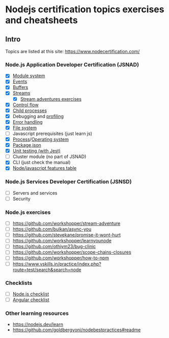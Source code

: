 # Nodejs certification topics exercises and cheatsheets

## Intro
Topics are listed at this site:
https://www.nodecertification.com/

### Node.js Application Developer Certification (JSNAD)
- [x] [Module system](cheatsheets/modules.md)
- [x] [Events](cheatsheets/events.md)
- [x] [Buffers](cheatsheets/buffers.md)
- [x] [Streams](cheatsheets/streams.md)
  - [x] [Stream adventures exercises](exercises/stream-adventures.md)
- [x] [Control flow](cheatsheets/control-flow.md)
- [x] [Child processes](cheatsheets/child-processes.md)
- [x] Debugging and [profiling](cheatsheets/profiling.md)
- [x] [Error handling](cheatsheets/error-handling.md)
- [x] [File system](cheatsheets/file-system.md)
- [ ] Javascript prerequisites (just learn js)
- [x] [Process](cheatsheets/process.md)/[Operating system](cheatsheets/os.md)
- [x] [Package.json](cheatsheets/package-json.md)
- [x] [Unit testing (with Jest)](cheatsheets/jest.md)
- [ ] Cluster module (no part of JSNAD)
- [x] CLI (just check the manual)
- [x] [Node/javascript features table](cheatsheets/versions.md)

### Node.js Services Developer Certification (JSNSD)
- [ ] Servers and services
- [ ] Security

### Node.js exercises
- [ ] https://github.com/workshopper/stream-adventure
- [ ] https://github.com/bulkan/async-you
- [ ] https://github.com/stevekane/promise-it-wont-hurt
- [ ] https://github.com/workshopper/learnyounode
- [ ] https://github.com/othiym23/bug-clinic
- [ ] https://github.com/workshopper/scope-chains-closures
- [ ] https://github.com/workshopper/how-to-npm
- [ ] https://www.vskills.in/practice/index.php?route=test/search&search=node

### Checklists
- [ ] [Node.js checklist](checklists/node-checklist.md)
- [ ] [Angular checklist](checklists/angular-checklist.md)

### Other learning resources
- https://nodejs.dev/learn
- https://github.com/goldbergyoni/nodebestpractices#readme

